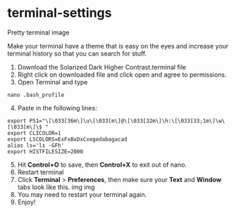 # terminal-settings

Pretty terminal image

Make your terminal have a theme that is easy on the eyes and increase your terminal history so that you can search for stuff.

1. Download the Solarized Dark Higher Contrast.terminal file
2. Right click on downloaded file and click open and agree to permissions.
3.  Open Terminal and type 
```
nano .bash_profile
```
4.  Paste in the following lines:
```
export PS1="\[\033[36m\]\u\[\033[m\]@\[\033[32m\]\h:\[\033[33;1m\]\w\[\033[m\]\$ "
export CLICOLOR=1
export LSCOLORS=ExFxBxDxCxegedabagacad
alias ls='ls -GFh'
export HISTFILESIZE=2000
```
5. Hit **Control+O** to save, then **Control+X** to exit out of nano.
6. Restart terminal
7. Click **Terminal** > **Preferences**, then make sure your **Text** and **Window** tabs look like this.
img
img
8. You may need to restart your terminal again.
9. Enjoy!
